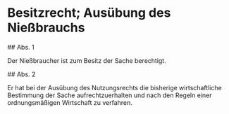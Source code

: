 # Besitzrecht; Ausübung des Nießbrauchs



\#\# Abs. 1

 Der Nießbraucher ist zum Besitz der Sache berechtigt.

\#\# Abs. 2

 Er hat bei der Ausübung des Nutzungsrechts die bisherige wirtschaftliche Bestimmung der Sache aufrechtzuerhalten und nach den Regeln einer ordnungsmäßigen Wirtschaft zu verfahren. 

